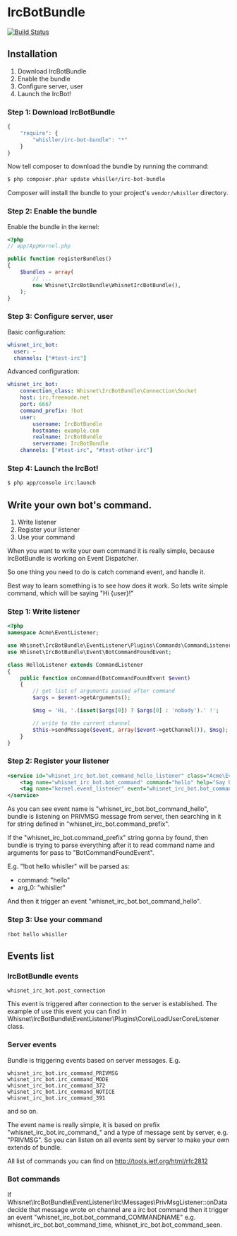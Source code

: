 IrcBotBundle
============

[![Build Status](https://secure.travis-ci.org/whisller/IrcBotBundle.png)](http://travis-ci.org/whisller/IrcBotBundle)

## Installation

1. Download IrcBotBundle
2. Enable the bundle
3. Configure server, user
4. Launch the IrcBot!

### Step 1: Download IrcBotBundle

```js
{
    "require": {
        "whisller/irc-bot-bundle": "*"
    }
}
```

Now tell composer to download the bundle by running the command:

``` bash
$ php composer.phar update whisller/irc-bot-bundle
```

Composer will install the bundle to your project's `vendor/whisller` directory.

### Step 2: Enable the bundle

Enable the bundle in the kernel:

```php
<?php
// app/AppKernel.php

public function registerBundles()
{
    $bundles = array(
        // ...
        new Whisnet\IrcBotBundle\WhisnetIrcBotBundle(),
    );
}
```

### Step 3: Configure server, user

Basic configuration:
```yaml
whisnet_irc_bot:
  user: ~
  channels: ["#test-irc"]
```

Advanced configuration:
```yaml
whisnet_irc_bot:
    connection_class: Whisnet\IrcBotBundle\Connection\Socket
    host: irc.freenode.net
    port: 6667
    command_prefix: !bot
    user:
        username: IrcBotBundle
        hostname: example.com
        realname: IrcBotBundle
        servername: IrcBotBundle
    channels: ["#test-irc", "#test-other-irc"]
```

### Step 4: Launch the IrcBot!
``` bash
$ php app/console irc:launch
```

## Write your own bot's command.

1. Write listener
2. Register your listener
3. Use your command

When you want to write your own command it is really simple, because IrcBotBundle is working on Event Dispatcher.

So one thing you need to do is catch command event, and handle it.

Best way to learn something is to see how does it work. So lets write simple command, which will be saying "Hi {user}!"

### Step 1: Write listener

```php
<?php
namespace Acme\EventListener;

use Whisnet\IrcBotBundle\EventListener\Plugins\Commands\CommandListener;
use Whisnet\IrcBotBundle\Event\BotCommandFoundEvent;

class HelloListener extends CommandListener
{
    public function onCommand(BotCommandFoundEvent $event)
    {
        // get list of arguments passed after command
        $args = $event->getArguments();

        $msg = 'Hi, '.(isset($args[0]) ? $args[0] : 'nobody').' !';

        // write to the current channel
        $this->sendMessage($event, array($event->getChannel()), $msg);
    }
}
```

### Step 2: Register your listener

```xml
<service id="whisnet_irc_bot.bot_command_hello_listener" class="Acme\EventListener\HelloListener">
    <tag name="whisnet_irc_bot.bot_command" command="hello" help="Say hello to user" arguments="(username)"/>
    <tag name="kernel.event_listener" event="whisnet_irc_bot.bot_command_hello" method="onCommand"/>
</service>
```

As you can see event name is "whisnet_irc_bot.bot_command_hello", bundle is listening on PRIVMSG message from server, then
searching in it for string defined in "whisnet_irc_bot.command_prefix".

If the "whisnet_irc_bot.command_prefix" string gonna by found, then bundle is trying to parse everything after it to read command name and arguments for pass to "BotCommandFoundEvent".

E.g. "!bot hello whisller" will be parsed as:

- command: "hello"
- arg_0: "whisller"

And then it trigger an event "whisnet_irc_bot.bot_command_hello".

### Step 3: Use your command

```
!bot hello whisller
```

## Events list

### IrcBotBundle events

```
whisnet_irc_bot.post_connection
```

This event is triggered after connection to the server is established.
The example of use this event you can find in Whisnet\IrcBotBundle\EventListener\Plugins\Core\LoadUserCoreListener class.

### Server events

Bundle is triggering events based on server messages.
E.g.

```
whisnet_irc_bot.irc_command_PRIVMSG
whisnet_irc_bot.irc_command_MODE
whisnet_irc_bot.irc_command_372
whisnet_irc_bot.irc_command_NOTICE
whisnet_irc_bot.irc_command_391
```
and so on.

The event name is really simple, it is based on prefix "whisnet_irc_bot.irc_command_" and a type of message sent by server, e.g. "PRIVMSG".
So you can listen on all events sent by server to make your own extends of bundle.

All list of commands you can find on http://tools.ietf.org/html/rfc2812

### Bot commands
If Whisnet\IrcBotBundle\EventListener\Irc\Messages\PrivMsgListener::onData decide that message wrote on channel are a irc bot command then it trigger an event "whisnet_irc_bot.bot_command_COMMANDNAME"
e.g. whisnet_irc_bot.bot_command_time, whisnet_irc_bot.bot_command_seen.
